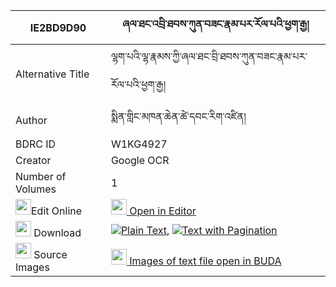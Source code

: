 |IE2BD9D90|ཞལ་ཐང་འབྲི་ཐབས་ཀུན་བཟང་རྣམ་པར་རོལ་པའི་ཕྱག་རྒྱ། 
| --- | --- 
|Alternative Title |ལྷག་པའི་ལྷ་རྣམས་ཀྱི་ཞལ་ཐང་བྲི་ཐབས་ཀུན་བཟང་རྣམ་པར་རོལ་པའི་ཕྱག་རྒྱ།
|Author| སྨིན་གླིང་མཁན་ཆེན་ཚེ་དབང་རིག་འཛིན།
|BDRC ID | W1KG4927
|Creator | Google OCR
|Number of Volumes| 1
|<img width="25" src="https://img.icons8.com/color/25/000000/edit-property.png">Edit Online| [<img width="25" src="https://avatars.githubusercontent.com/u/45091458?s=200&v=4"> Open in Editor](http://editor.openpecha.org/IE2BD9D90)
|<img width="25" src="https://img.icons8.com/fluent/48/000000/download-2.png"/>  Download | [![](https://img.icons8.com/color/20/000000/txt.png)Plain Text](https://github.com/Openpecha/IE2BD9D90/releases/download/v1/shyaltang_dri_tab_kunzang_namp_plain_IE2BD9D90.zip), [![](https://img.icons8.com/color/20/000000/txt.png)Text with Pagination](https://github.com/Openpecha/IE2BD9D90/releases/download/v1/shyaltang_dri_tab_kunzang_namp_pages_IE2BD9D90.zip)
|<img width="25" src="https://img.icons8.com/plasticine/100/000000/pictures-folder.png"/>  Source Images | [<img width="25" src="https://library.bdrc.io/icons/BUDA-small.svg"> Images of text file open in BUDA](https://library.bdrc.io/show/bdr:W1KG4927)